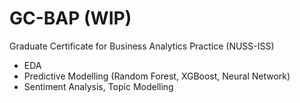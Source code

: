 # GC-BAP (WIP)

Graduate Certificate for Business Analytics Practice (NUSS-ISS)

- EDA 
- Predictive Modelling (Random Forest, XGBoost, Neural Network)
- Sentiment Analysis, Topic Modelling
